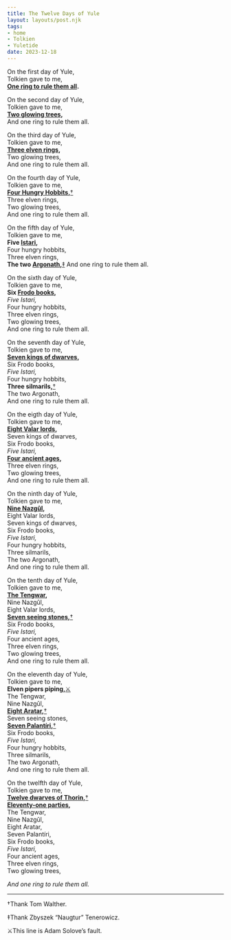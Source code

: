 ```yaml
---
title: The Twelve Days of Yule
layout: layouts/post.njk
tags:
- home
- Tolkien
- Yuletide
date: 2023-12-18
---
```


On the first day of Yule,  
Tolkien gave to me,  
**[One ring to rule them all](https://tolkiengateway.net/wiki/The_One_Ring).**  

On the second day of Yule,  
Tolkien gave to me,  
**[Two glowing trees](https://tolkiengateway.net/wiki/Two_Trees_of_Valinor),**  
And one ring to rule them all.  

On the third day of Yule,  
Tolkien gave to me,  
**[Three elven rings](https://tolkiengateway.net/wiki/Three_Rings),**  
Two glowing trees,  
And one ring to rule them all.  

On the fourth day of Yule,  
Tolkien gave to me,  
**[Four Hungry Hobbits](https://tolkiengateway.net/wiki/Fellowship_of_the_Ring),**[†](#tw)  
Three elven rings,  
Two glowing trees,  
And one ring to rule them all.  

On the fifth day of Yule,  
Tolkien gave to me,  
**Five [Istari](https://tolkiengateway.net/wiki/The_Istari),**  
Four hungry hobbits,  
Three elven rings,  
**The two [Argonath](https://tolkiengateway.net/wiki/Argonath),**[‡](#zt)
And one ring to rule them all.  

On the sixth day of Yule,  
Tolkien gave to me,  
**Six [Frodo books](https://tolkiengateway.net/wiki/The_Lord_of_the_Rings),**  
*Five Istari,*  
Four hungry hobbits,  
Three elven rings,  
Two glowing trees,  
And one ring to rule them all.  

On the seventh day of Yule,  
Tolkien gave to me,  
**[Seven kings of dwarves](https://tolkiengateway.net/wiki/Seven_Rings),**  
Six Frodo books,  
*Five Istari,*  
Four hungry hobbits,  
**Three silmarils,**[†](#tw)  
The two Argonath,  
And one ring to rule them all.  

On the eigth day of Yule,  
Tolkien gave to me,  
**[Eight Valar lords](https://tolkiengateway.net/wiki/Valar),**  
Seven kings of dwarves,  
Six Frodo books,  
*Five Istari,*  
**[Four ancient ages](https://tolkiengateway.net/wiki/Ages),**  
Three elven rings,  
Two glowing trees,  
And one ring to rule them all.  

On the ninth day of Yule,  
Tolkien gave to me,  
**[Nine Nazgûl](https://tolkiengateway.net/wiki/Nazg%C3%BBl),**  
Eight Valar lords,  
Seven kings of dwarves,  
Six Frodo books,  
*Five Istari,*  
Four hungry hobbits,  
Three silmarils,  
The two Argonath,  
And one ring to rule them all.  

On the tenth day of Yule,  
Tolkien gave to me,  
**[The Tengwar](https://tolkiengateway.net/wiki/Tengwar),**  
Nine Nazgûl,  
Eight Valar lords,  
**[Seven seeing stones](https://tolkiengateway.net/wiki/Palant%C3%ADri),**[†](#tw)  
Six Frodo books,  
*Five Istari,*  
Four ancient ages,  
Three elven rings,  
Two glowing trees,  
And one ring to rule them all.  

On the eleventh day of Yule,  
Tolkien gave to me,  
**Elven pipers piping,**[⚔](#as)  
The Tengwar,  
Nine Nazgûl,  
**[Eight Aratar](https://tolkiengateway.net/wiki/Aratar),**[†](#tw)  
Seven seeing stones,  
**[Seven Palantíri](https://tolkiengateway.net/wiki/Palant%C3%ADri),**[†](#tw)  
Six Frodo books,  
*Five Istari,*  
Four hungry hobbits,  
Three silmarils,  
The two Argonath,  
And one ring to rule them all.  

On the twelfth day of Yule,  
Tolkien gave to me,  
**[Twelve dwarves of Thorin](https://tolkiengateway.net/wiki/Thorin_and_Company),**[†](#tw)  
**[Eleventy-one parties](https://tolkiengateway.net/wiki/Bilbo%27s_birthday_speech),**  
The Tengwar,  
Nine Nazgûl,  
Eight Aratar,   
Seven Palantíri,  
Six Frodo books,  
*Five Istari,*  
Four ancient ages,  
Three elven rings,  
Two glowing trees,  

*And one ring to rule them all.*  

---

<a name="tw">†Thank Tom Walther.</a>

<a name="zt">‡Thank Zbyszek “Naugtur” Tenerowicz.</a>

<a name="as">⚔This line is Adam Solove’s fault.</a>
